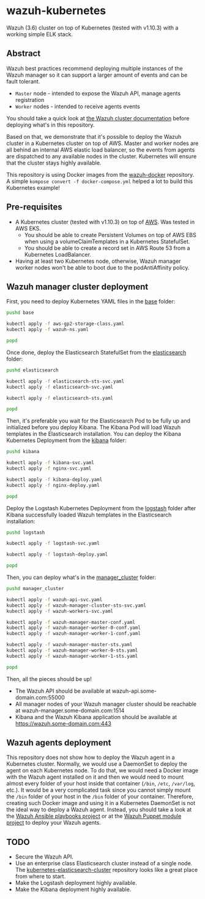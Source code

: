 # wazuh-kubernetes
Wazuh (3.6) cluster on top of Kubernetes (tested with v1.10.3) with a working simple ELK stack.

## Abstract
Wazuh best practices recommend deploying multiple instances of the Wazuh manager so it can support a larger amount of events and can be fault tolerant.
* `Master` node - intended to expose the Wazuh API, manage agents registration
* `Worker` nodes - intended to receive agents events

You should take a quick look at [the Wazuh cluster documentation](https://documentation.wazuh.com/current/user-manual/manager/wazuh-cluster.html) before deploying what's in this repository.

Based on that, we demonstrate that it's possible to deploy the Wazuh cluster in a Kubernetes cluster on top of AWS. Master and worker nodes are all behind an internal AWS elastic load balancer, so the events from agents are dispatched to any available nodes in the cluster. Kubernetes will ensure that the cluster stays highly available.

This repository is using Docker images from the [wazuh-docker](https://github.com/wazuh/wazuh-docker) repository. A simple `kompose convert -f docker-compose.yml` helped a lot to build this Kubernetes example!

## Pre-requisites
* A Kubernetes cluster (tested with v1.10.3) on top of [AWS](https://aws.amazon.com/). Was tested in AWS EKS.
  * You should be able to create Persistent Volumes on top of AWS EBS when using a volumeClaimTemplates in a Kubernetes StatefulSet.
  * You should be able to create a record set in AWS Route 53 from a Kubernetes LoadBalancer.
* Having at least two Kubernetes node, otherwise, Wazuh manager worker nodes won't be able to boot due to the podAntiAffinity policy.

## Wazuh manager cluster deployment
First, you need to deploy Kubernetes YAML files in the [base](base) folder:
```BASH
pushd base

kubectl apply -f aws-gp2-storage-class.yaml
kubectl apply -f wazuh-ns.yaml

popd
```

Once done, deploy the Elasticsearch StatefulSet from the [elasticsearch](elasticsearch) folder:
```BASH
pushd elasticsearch

kubectl apply -f elasticsearch-sts-svc.yaml
kubectl apply -f elasticsearch-svc.yaml

kubectl apply -f elasticsearch-sts.yaml

popd
```

Then, it's preferable you wait for the Elasticsearch Pod to be fully up and initialized before you deploy Kibana. The Kibana Pod will load Wazuh templates in the Elasticsearch installation. You can deploy the Kibana Kubernetes Deployment from the [kibana](kibana) folder:
```BASH
pushd kibana

kubectl apply -f kibana-svc.yaml
kubectl apply -f nginx-svc.yaml

kubectl apply -f kibana-deploy.yaml
kubectl apply -f nginx-deploy.yaml

popd
```

Deploy the Logstash Kubernetes Deployment from the [logstash](logstash) folder after Kibana successfully loaded Wazuh templates in the Elasticsearch installation:
```BASH
pushd logstash

kubectl apply -f logstash-svc.yaml

kubectl apply -f logstash-deploy.yaml

popd
```

Then, you can deploy what's in the [manager_cluster](manager_cluster) folder:
```BASH
pushd manager_cluster

kubectl apply -f wazuh-api-svc.yaml
kubectl apply -f wazuh-manager-cluster-sts-svc.yaml
kubectl apply -f wazuh-workers-svc.yaml

kubectl apply -f wazuh-manager-master-conf.yaml
kubectl apply -f wazuh-manager-worker-0-conf.yaml
kubectl apply -f wazuh-manager-worker-1-conf.yaml

kubectl apply -f wazuh-manager-master-sts.yaml
kubectl apply -f wazuh-manager-worker-0-sts.yaml
kubectl apply -f wazuh-manager-worker-1-sts.yaml

popd
```

Then, all the pieces should be up!
* The Wazuh API should be available at wazuh-api.some-domain.com:55000
* All manager nodes of your Wazuh manager cluster should be reachable at wazuh-manager.some-domain.com:1514
* Kibana and the Wazuh Kibana application should be available at https://wazuh.some-domain.com:443

## Wazuh agents deployment
This repository does not show how to deploy the Wazuh agent in a Kubernetes cluster. Normally, we would use a DaemonSet to deploy the agent on each Kubernetes node. To do that, we would need a Docker image with the Wazuh agent installed on it and then we would need to mount almost every folder of your host inside that container (`/bin`, `/etc`, `/var/log`, etc.). It would be a very complicated task since you cannot simply mount the `/bin` folder of your host in the `/bin` folder of your container. Therefore, creating such Docker image and using it in a Kubernetes DaemonSet is not the ideal way to deploy a Wazuh agent. Instead, you should take a look at the [Wazuh Ansible playbooks project](https://github.com/wazuh/wazuh-ansible) or at the [Wazuh Puppet module project](https://github.com/wazuh/wazuh-puppet) to deploy your Wazuh agents.

## TODO
* Secure the Wazuh API.
* Use an enterprise class Elasticsearch cluster instead of a single node. The [kubernetes-elasticsearch-cluster](https://github.com/pires/kubernetes-elasticsearch-cluster) repository looks like a great place from where to start.
* Make the Logstash deployment highly available.
* Make the Kibana deployment highly available.
